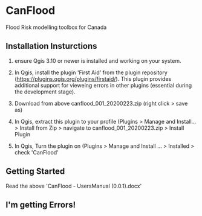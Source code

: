 # CanFlood
Flood Risk modelling toolbox for Canada


## Installation Insturctions 

1) ensure Qgis 3.10 or newer is installed and working on your system. 

2) In Qgis, install the plugin 'First Aid' from the plugin repository (https://plugins.qgis.org/plugins/firstaid/). This plugin provides additional support for vieweing errors in other plugins (essential during the development stage).

3) Download from above canflood_001_20200223.zip (right click > save as)

4) In Qgis, extract this plugin to your profile (Plugins > Manage and Install... > Install from Zip > navigate to canflood_001_20200223.zip > Install Plugin

5) In Qgis, Turn the plugin on (Plugins > Manage and Install ... > Installed > check 'CanFlood'

## Getting Started

Read the above 'CanFlood - UsersManual (0.0.1).docx'


## I'm getting Errors!

